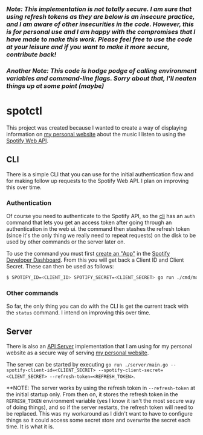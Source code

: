 ### *Note: This implementation is not totally secure. I am sure that using refresh tokens as they are below is an insecure practice, and I am aware of other insecurities in the code. However, this is for personal use and I am happy with the compromises that I have made to make this work. Please feel free to use the code at your leisure and if you want to make it more secure, contribute back!*
### *Another Note: This code is hodge podge of calling environment variables and command-line flags. Sorry about that, I'll neaten things up at some point (maybe)*

# spotctl
This project was created because I wanted to create a way of displaying information on [my personal website](https://chaosinthe.dev) about the music I listen to using the [Spotify Web API](https://developer.spotify.com/documentation/web-api).

## CLI
There is a simple CLI that you can use for the initial authentication flow and for making follow up requests to the Spotify Web API. I plan on improving this over time.

### Authentication
Of course you need to authenticate to the Spotify API, so the [cli](./cmd/cli) has an `auth` command that lets you get an access token after going through an authentication in the web ui. the command then stashes the refresh token (since it's the only thing we really need to repeat
 requests) on the disk to be used by other commands or the server later on.

To use the command you must first [create an "App"](https://developer.spotify.com/documentation/web-api/concepts/apps) in the [Spotify Developer Dashboard](https://developer.spotify.com/). From this you will get back a Client ID and Client Secret. These
 can then be used as follows:

```bash
$ SPOTIFY_ID=<CLIENT_ID> SPOTIFY_SECRET=<CLIENT_SECRET> go run ./cmd/main.go auth
```

### Other commands
So far, the only thing you can do with the CLI is get the current track with the `status` command. I intend on improving this over time.

## Server
There is also an [API Server](./cmd/server) implementation that I am using for my personal website as a secure way of serving [my personal website](https://chaosinthe.dev).

The server can be started by executing `go run ./server/main.go --spotify-client-id=<CLIENT_SECRET> --spotify-client-secret=<CLIENT_SECRET> --refresh-token=<REFRESH_TOKEN>`.

**NOTE: The server works by using the refresh token in `--refresh-token` at the initial startup only. From then on, it stores the refresh token in the `REFRESH_TOKEN` environment variable (yes I know it isn't the most secure way of doing things), and
 so if the server restarts, the refresh token will need to be replaced. This was my workaround as I didn't want to have to configure things so it could access some secret store and overwrite the secret each time. It is what it is.
